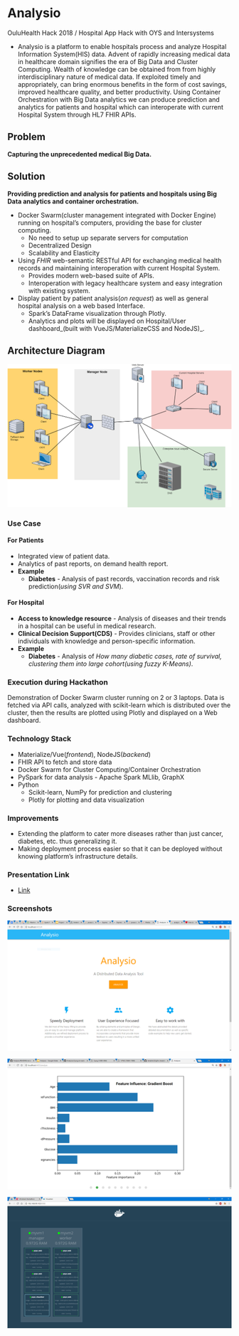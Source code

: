 # Analysio
OuluHealth Hack 2018 / Hospital App Hack with OYS and Intersystems
* Analysio is a platform to enable hospitals process and analyze Hospital Information System(HIS) data. Advent of rapidly increasing medical data in healthcare domain signifies the era of Big Data and Cluster Computing. Wealth of knowledge can be obtained from from highly interdisciplinary nature of medical data. If exploited timely and appropriately, can bring enormous benefits in the form of cost savings, improved healthcare quality, and better productivity. Using Container Orchestration with Big Data analytics we can produce prediction and analytics for patients and hospital which can interoperate with current Hospital System through HL7 FHIR APIs.

## Problem
__Capturing the unprecedented medical Big Data.__

## Solution
__Providing prediction and analysis for patients and hospitals using Big Data analytics and container orchestration.__
* Docker Swarm(cluster management integrated with Docker Engine) running on hospital’s computers, providing the base for cluster computing.
  * No need to setup up separate servers for computation
  * Decentralized Design
  * Scalability and Elasticity
* Using _FHIR_ web-semantic RESTful API for exchanging medical health records and maintaining interoperation with current Hospital System.
  * Provides modern web-based suite of APIs.
  * Interoperation with legacy healthcare system and easy integration with existing system.
* Display patient by patient analysis(_on request_) as well as general hospital analysis on a web based Interface.
  * Spark’s DataFrame visualization through Plotly.
  * Analytics and plots will be displayed on Hospital/User dashboard_(built with VueJS/MaterializeCSS and NodeJS)_.

## Architecture Diagram
![architecture diagram](https://raw.githubusercontent.com/rishabhc32/Analysio/master/images/3.png)

### Use Case
#### For Patients
* Integrated view of patient data.
* Analytics of past reports, on demand health report.
* __Example__
  * __Diabetes__ - Analysis of past records, vaccination records and risk prediction(_using SVR and SVM_). 

#### For Hospital
 * __Access to knowledge resource__ - Analysis of diseases and their trends in a hospital can be useful in medical research.
 * __Clinical Decision Support(CDS)__ - Provides clinicians, staff or other individuals with knowledge and person-specific information.
 * __Example__
   * __Diabetes__ - Analysis of _How many diabetic cases, rate of survival, clustering them into large cohort(using fuzzy K-Means)_. 

### Execution during Hackathon
Demonstration of Docker Swarm cluster running on 2 or 3 laptops. Data is fetched via API calls, analyzed with scikit-learn which is distributed over the cluster, then the results are plotted using Plotly and displayed on a Web dashboard.

### Technology Stack
* Materialize/Vue(_frontend_), NodeJS(_backend_)
* FHIR API to fetch and store data
* Docker Swarm for Cluster Computing/Container Orchestration
* PySpark for data analysis - Apache Spark MLlib, GraphX
* Python
  * Scikit-learn, NumPy for prediction and clustering
  * Plotly for plotting and data visualization

### Improvements
* Extending the platform to cater more diseases rather than just cancer, diabetes, etc. thus generalizing it. 
* Making deployment process easier so that it can be deployed without knowing platform’s infrastructure details.

### Presentation Link 
* [Link](https://docs.google.com/presentation/d/1a-4DaWi7JO__eMGBYmP-3m4cmS2OvEXZz_UYzVgPBNY/edit?usp=sharing)

### Screenshots
![Web interface](https://raw.githubusercontent.com/rishabhc32/Analysio/master/images/1.PNG)

![Mobile View](https://raw.githubusercontent.com/rishabhc32/Analysio/master/images/2.PNG)

![Docker Visualizer](https://raw.githubusercontent.com/rishabhc32/Analysio/master/images/4.png)
